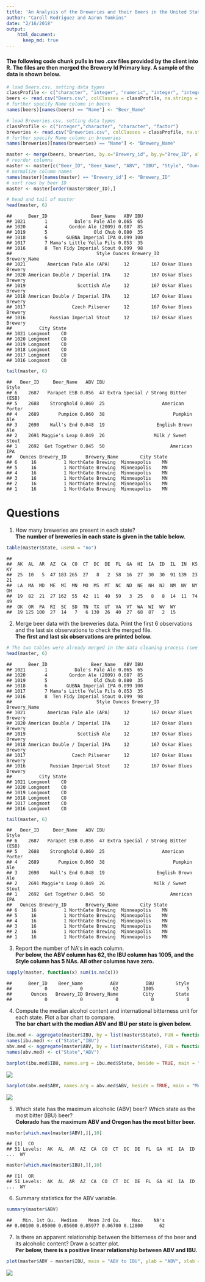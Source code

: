 ```yaml
---
title: 'An Analysis of the Breweries and their Beers in the United States'
author: "Caroll Rodriguez and Aaron Tomkins"
date: "2/16/2018"
output: 
    html_document:
      keep_md: true
---
```

### 
#### The following code chunk pulls in two .csv files provided by the client into R. The files are then merged the Brewery Id Primary key. A sample of the data is shown below.


```r
# load Beers.csv, setting data types
classProfile <- c("character", "integer", "numeric", "integer", "integer", "factor", "numeric")
beers <- read.csv("Beers.csv", colClasses = classProfile, na.strings = "")
# further specify Name column in beers
names(beers)[names(beers) == "Name"] <- "Beer_Name"

# load Breweries.csv, setting data types
classProfile <- c("integer","character", "character", "factor")
breweries <- read.csv("Breweries.csv", colClasses = classProfile, na.strings = "")
# further specify Name column in breweries
names(breweries)[names(breweries) == "Name"] <- "Brewery_Name"

master <- merge(beers, breweries, by.x="Brewery_id", by.y="Brew_ID", all=TRUE)
# reorder columns
master <- master[c("Beer_ID", "Beer_Name", "ABV", "IBU", "Style", "Ounces", "Brewery_id", "Brewery_Name", "City", "State" )]
# normalize column names
names(master)[names(master) == "Brewery_id"] <- "Brewery_ID"
# sort rows by beer ID
master <- master[order(master$Beer_ID),]

# head and tail of master
head(master, 6)
```

```
##      Beer_ID                Beer_Name   ABV IBU
## 1021       1          Dale's Pale Ale 0.065  65
## 1020       4        Gordon Ale (2009) 0.087  85
## 1019       5                 Old Chub 0.080  35
## 1018       6       GUBNA Imperial IPA 0.099 100
## 1017       7 Mama's Little Yella Pils 0.053  35
## 1016       8  Ten Fidy Imperial Stout 0.099  98
##                               Style Ounces Brewery_ID        Brewery_Name
## 1021        American Pale Ale (APA)     12        167 Oskar Blues Brewery
## 1020 American Double / Imperial IPA     12        167 Oskar Blues Brewery
## 1019                   Scottish Ale     12        167 Oskar Blues Brewery
## 1018 American Double / Imperial IPA     12        167 Oskar Blues Brewery
## 1017                 Czech Pilsener     12        167 Oskar Blues Brewery
## 1016         Russian Imperial Stout     12        167 Oskar Blues Brewery
##          City State
## 1021 Longmont    CO
## 1020 Longmont    CO
## 1019 Longmont    CO
## 1018 Longmont    CO
## 1017 Longmont    CO
## 1016 Longmont    CO
```

```r
tail(master, 6)
```

```
##   Beer_ID     Beer_Name   ABV IBU                               Style
## 6    2687   Parapet ESB 0.056  47 Extra Special / Strong Bitter (ESB)
## 5    2688    Stronghold 0.060  25                     American Porter
## 4    2689       Pumpion 0.060  38                         Pumpkin Ale
## 3    2690    Wall's End 0.048  19                   English Brown Ale
## 2    2691 Maggie's Leap 0.049  26                  Milk / Sweet Stout
## 1    2692  Get Together 0.045  50                        American IPA
##   Ounces Brewery_ID       Brewery_Name        City State
## 6     16          1 NorthGate Brewing  Minneapolis    MN
## 5     16          1 NorthGate Brewing  Minneapolis    MN
## 4     16          1 NorthGate Brewing  Minneapolis    MN
## 3     16          1 NorthGate Brewing  Minneapolis    MN
## 2     16          1 NorthGate Brewing  Minneapolis    MN
## 1     16          1 NorthGate Brewing  Minneapolis    MN
```

# Questions

1. How many breweries are present in each state?
<br /><b>The number of breweries in each state is given in the table below.</b>

```r
table(master$State, useNA = "no")
```

```
## 
##  AK  AL  AR  AZ  CA  CO  CT  DC  DE  FL  GA  HI  IA  ID  IL  IN  KS  KY 
##  25  10   5  47 183 265  27   8   2  58  16  27  30  30  91 139  23  21 
##  LA  MA  MD  ME  MI  MN  MO  MS  MT  NC  ND  NE  NH  NJ  NM  NV  NY  OH 
##  19  82  21  27 162  55  42  11  40  59   3  25   8   8  14  11  74  49 
##  OK  OR  PA  RI  SC  SD  TN  TX  UT  VA  VT  WA  WI  WV  WY 
##  19 125 100  27  14   7   6 130  26  40  27  68  87   2  15
```

2. Merge beer data with the breweries data. Print the first 6 observations and the last six observations to check the merged file.
<br /><b>The first and last six observations are printed below.</b>

```r
# The two tables were already merged in the data cleaning process (see first section above).
head(master, 6)
```

```
##      Beer_ID                Beer_Name   ABV IBU
## 1021       1          Dale's Pale Ale 0.065  65
## 1020       4        Gordon Ale (2009) 0.087  85
## 1019       5                 Old Chub 0.080  35
## 1018       6       GUBNA Imperial IPA 0.099 100
## 1017       7 Mama's Little Yella Pils 0.053  35
## 1016       8  Ten Fidy Imperial Stout 0.099  98
##                               Style Ounces Brewery_ID        Brewery_Name
## 1021        American Pale Ale (APA)     12        167 Oskar Blues Brewery
## 1020 American Double / Imperial IPA     12        167 Oskar Blues Brewery
## 1019                   Scottish Ale     12        167 Oskar Blues Brewery
## 1018 American Double / Imperial IPA     12        167 Oskar Blues Brewery
## 1017                 Czech Pilsener     12        167 Oskar Blues Brewery
## 1016         Russian Imperial Stout     12        167 Oskar Blues Brewery
##          City State
## 1021 Longmont    CO
## 1020 Longmont    CO
## 1019 Longmont    CO
## 1018 Longmont    CO
## 1017 Longmont    CO
## 1016 Longmont    CO
```

```r
tail(master, 6)
```

```
##   Beer_ID     Beer_Name   ABV IBU                               Style
## 6    2687   Parapet ESB 0.056  47 Extra Special / Strong Bitter (ESB)
## 5    2688    Stronghold 0.060  25                     American Porter
## 4    2689       Pumpion 0.060  38                         Pumpkin Ale
## 3    2690    Wall's End 0.048  19                   English Brown Ale
## 2    2691 Maggie's Leap 0.049  26                  Milk / Sweet Stout
## 1    2692  Get Together 0.045  50                        American IPA
##   Ounces Brewery_ID       Brewery_Name        City State
## 6     16          1 NorthGate Brewing  Minneapolis    MN
## 5     16          1 NorthGate Brewing  Minneapolis    MN
## 4     16          1 NorthGate Brewing  Minneapolis    MN
## 3     16          1 NorthGate Brewing  Minneapolis    MN
## 2     16          1 NorthGate Brewing  Minneapolis    MN
## 1     16          1 NorthGate Brewing  Minneapolis    MN
```

3. Report the number of NA's in each column.
<br /><b>Per below, the ABV column has 62, the IBU column has 1005, and the Style column has 5 NAs. All other columns have zero.</b>

```r
sapply(master, function(x) sum(is.na(x)))
```

```
##      Beer_ID    Beer_Name          ABV          IBU        Style 
##            0            0           62         1005            5 
##       Ounces   Brewery_ID Brewery_Name         City        State 
##            0            0            0            0            0
```

4. Compute the median alcohol content and international bitterness unit for each state. Plot a bar chart to compare.
<br /><b>The bar chart with the median ABV and IBU per state is given below.</b>

```r
ibu.med <- aggregate(master$IBU, by = list(master$State), FUN = function(x) median(x, na.rm = TRUE))
names(ibu.med) <- c("State","IBU")
abv.med <- aggregate(master$ABV, by = list(master$State), FUN = function(x) median(x, na.rm = TRUE))
names(abv.med) <- c("State","ABV")

barplot(ibu.med$IBU, names.arg = ibu.med$State, beside = TRUE, main = "Median IBU by State", xlab = "State", ylab = "Median IBU", col = "Blue")
```

![](casestudy1_MSDS6306_sec402_files/figure-html/unnamed-chunk-4-1.png)<!-- -->

```r
barplot(abv.med$ABV, names.arg = abv.med$ABV, beside = TRUE, main = "Median ABV by State", xlab = "State", ylab = "Median ABV", col = "Blue")
```

![](casestudy1_MSDS6306_sec402_files/figure-html/unnamed-chunk-4-2.png)<!-- -->

5. Which state has the maximum alcoholic (ABV) beer? Which state as the most bitter (IBU) beer?
<br /><b>Colorado has the maximum ABV and Oregon has the most bitter beer.</b>

```r
master[which.max(master$ABV),][,10]
```

```
## [1]  CO
## 51 Levels:  AK  AL  AR  AZ  CA  CO  CT  DC  DE  FL  GA  HI  IA  ID ...  WY
```

```r
master[which.max(master$IBU),][,10]
```

```
## [1]  OR
## 51 Levels:  AK  AL  AR  AZ  CA  CO  CT  DC  DE  FL  GA  HI  IA  ID ...  WY
```

6. Summary statistics for the ABV variable.

```r
summary(master$ABV)
```

```
##    Min. 1st Qu.  Median    Mean 3rd Qu.    Max.    NA's 
## 0.00100 0.05000 0.05600 0.05977 0.06700 0.12800      62
```

7. Is there an apparent relationship between the bitterness of the beer and its alcoholic content? Draw a scatter plot.
<br /><b>Per below, there is a positive linear relationship between ABV and IBU.</b>

```r
plot(master$ABV ~ master$IBU, main = "ABV to IBU", ylab = "ABV", xlab = "IBU")
```

![](casestudy1_MSDS6306_sec402_files/figure-html/unnamed-chunk-7-1.png)<!-- -->
